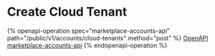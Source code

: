 # Create Cloud Tenant

{% openapi-operation spec="marketplace-accounts-api" path="/public/v1/accounts/cloud-tenants" method="post" %}
[OpenAPI marketplace-accounts-api](https://api.platform.softwareone.com/public/v1/accounts/openapi.json)
{% endopenapi-operation %}
